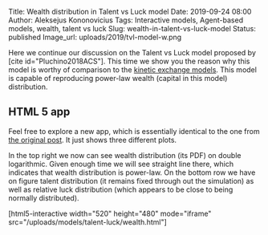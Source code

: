 Title: Wealth distribution in Talent vs Luck model
Date: 2019-09-24 08:00
Author: Aleksejus Kononovicius
Tags: Interactive models, Agent-based models, wealth, talent vs luck
Slug: wealth-in-talent-vs-luck-model
Status: published
Image_url: uploads/2019/tvl-model-w.png

Here we continue our discussion on the Talent vs Luck model proposed by
[cite id="Pluchino2018ACS"]. This time we show you the reason why this model
is worthy of comparison to the [kinetic exchange models](/tag/kinetic-models/).
This model is capable of reproducing power-law wealth (capital in this model)
distribution.<!--more-->

## HTML 5 app

Feel free to explore a new app, which is essentially identical to the one from
[the original post]({filename}/articles/2019/talent-vs-luck-model.md). It just
shows three different plots.

In the top right we now can see wealth distribution (its PDF) on double
logarithmic. Given enough time we will see straight line there, which indicates
that wealth distribution is power-law. On the bottom row we have on figure
talent distribution (it remains fixed through out the simulation) as well as
relative luck distribution (which appears to be close to being normally
distributed).

[html5-interactive width="520" height="480" mode="iframe"
src="/uploads/models/talent-luck/wealth.html"]
